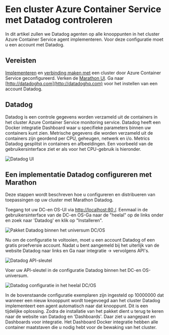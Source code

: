 <properties
   pageTitle="Een cluster Azure Container Service met Datadog controleren | Microsoft Azure"
   description="Een cluster Azure Container Service met Datadog controleren. Via het DC-en OS-web UI de agenten Datadog implementeren in uw cluster."
   services="container-service"
   documentationCenter=""
   authors="rbitia"
   manager="timlt"
   editor=""
   tags="acs, azure-container-service"
   keywords="Containers, DC/OS, Swarm Docker, Azure"/>

<tags
   ms.service="container-service"
   ms.devlang="na"
   ms.topic="article"
   ms.tgt_pltfrm="na"
   ms.workload="infrastructure"   
   ms.date="07/28/2016"
   ms.author="t-ribhat"/>

# <a name="monitor-an-azure-container-service-cluster-with-datadog"></a>Een cluster Azure Container Service met Datadog controleren

In dit artikel zullen we Datadog agenten op alle knooppunten in het cluster Azure Container Service agent implementeren. Voor deze configuratie moet u een account met Datadog. 

## <a name="prerequisites"></a>Vereisten 

[Implementeren](container-service-deployment.md) en [verbinding maken met](container-service-connect.md) een cluster door Azure Container Service geconfigureerd. Verken de [Marathon UI](container-service-mesos-marathon-ui.md). Ga naar [http://datadoghq.com](http://datadoghq.com) voor het instellen van een account Datadog. 

## <a name="datadog"></a>Datadog 

Datadog is een controle gegevens worden verzameld uit de containers in het cluster Azure Container Service monitoring service. Datadog heeft een Docker integratie Dashboard waar u specifieke parameters binnen uw containers kunt zien. Metrische gegevens die worden verzameld uit de containers zijn geordend per CPU, geheugen, netwerk en i/o. Metrics Datadog gesplitst in containers en afbeeldingen. Een voorbeeld van de gebruikersinterface ziet er als voor het CPU-gebruik is hieronder.

![Datadog UI](./media/container-service-monitoring/datadog4.png)

## <a name="configure-a-datadog-deployment-with-marathon"></a>Een implementatie Datadog configureren met Marathon

Deze stappen wordt beschreven hoe u configureren en distribueren van toepassingen op uw cluster met Marathon Datadog. 

Toegang tot uw DC-en OS-UI via [http://localhost:80 /](http://localhost:80/). Eenmaal in de gebruikersinterface van de DC-en OS-Ga naar de "heelal" op de links onder en zoek naar 'Datadog' en klik op "Installeren".

![Pakket Datadog binnen het universum DC/OS](./media/container-service-monitoring/datadog1.png)

Nu om de configuratie te voltooien, moet u een account Datadog of een gratis proefversie account. Nadat u bent aangemeld bij het uiterlijk van de website Datadog naar links en Ga naar integratie -> vervolgens API's. 

![Datadog API-sleutel](./media/container-service-monitoring/datadog2.png)

Voer uw API-sleutel in de configuratie Datadog binnen het DC-en OS-universum. 

![Datadog configuratie in het heelal DC/OS](./media/container-service-monitoring/datadog3.png) 

In de bovenstaande configuratie exemplaren zijn ingesteld op 10000000 dat wanneer een nieuw knooppunt wordt toegevoegd aan het cluster Datadog implementeert een agent automatisch naar dat knooppunt. Dit is een tijdelijke oplossing. Zodra de installatie van het pakket dient u terug te keren naar de website van Datadog en 'Dashboards'. Daar ziet u aangepast en Dashboards voor integratie. Het Dashboard Docker integratie hebben alle container maatstaven die u nodig hebt voor de bewaking van het cluster. 
